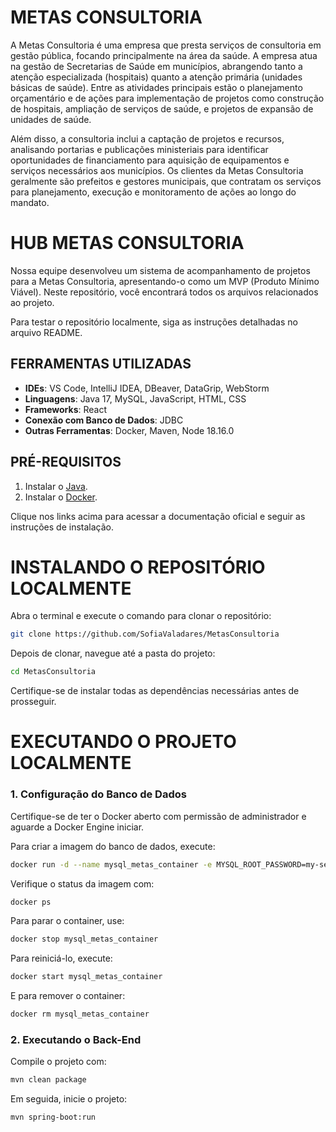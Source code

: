 # METAS CONSULTORIA
A Metas Consultoria é uma empresa que presta serviços de consultoria em gestão pública, focando principalmente na área da saúde. A empresa atua na gestão de Secretarias de Saúde em municípios, abrangendo tanto a atenção especializada (hospitais) quanto a atenção primária (unidades básicas de saúde). Entre as atividades principais estão o planejamento orçamentário e de ações para implementação de projetos como construção de hospitais, ampliação de serviços de saúde, e projetos de expansão de unidades de saúde.

Além disso, a consultoria inclui a captação de projetos e recursos, analisando portarias e publicações ministeriais para identificar oportunidades de financiamento para aquisição de equipamentos e serviços necessários aos municípios. Os clientes da Metas Consultoria geralmente são prefeitos e gestores municipais, que contratam os serviços para planejamento, execução e monitoramento de ações ao longo do mandato.

# HUB METAS CONSULTORIA
Nossa equipe desenvolveu um sistema de acompanhamento de projetos para a Metas Consultoria, apresentando-o como um MVP (Produto Mínimo Viável). Neste repositório, você encontrará todos os arquivos relacionados ao projeto.

Para testar o repositório localmente, siga as instruções detalhadas no arquivo README.

## FERRAMENTAS UTILIZADAS
- **IDEs**: VS Code, IntelliJ IDEA, DBeaver, DataGrip, WebStorm
- **Linguagens**: Java 17, MySQL, JavaScript, HTML, CSS
- **Frameworks**: React
- **Conexão com Banco de Dados**: JDBC
- **Outras Ferramentas**: Docker, Maven, Node 18.16.0

## PRÉ-REQUISITOS
1. Instalar o [Java](https://www.oracle.com/br/java/).
2. Instalar o [Docker](https://docs.docker.com/desktop/install/windows-install/).

Clique nos links acima para acessar a documentação oficial e seguir as instruções de instalação.

# INSTALANDO O REPOSITÓRIO LOCALMENTE

Abra o terminal e execute o comando para clonar o repositório:

```bash
git clone https://github.com/SofiaValadares/MetasConsultoria
```

Depois de clonar, navegue até a pasta do projeto:

```bash
cd MetasConsultoria
```

Certifique-se de instalar todas as dependências necessárias antes de prosseguir.

# EXECUTANDO O PROJETO LOCALMENTE
### 1. Configuração do Banco de Dados
Certifique-se de ter o Docker aberto com permissão de administrador e aguarde a Docker Engine iniciar.

Para criar a imagem do banco de dados, execute:

```bash
docker run -d --name mysql_metas_container -e MYSQL_ROOT_PASSWORD=my-secret-pw -p 3307:3306 mysql:8.0
```

Verifique o status da imagem com:

```bash
docker ps
```

Para parar o container, use:

```bash
docker stop mysql_metas_container
```

Para reiniciá-lo, execute:

```bash
docker start mysql_metas_container
```

E para remover o container:

```bash
docker rm mysql_metas_container
```

### 2. Executando o Back-End
Compile o projeto com:

```bash
mvn clean package
```

Em seguida, inicie o projeto:

```bash
mvn spring-boot:run
```
